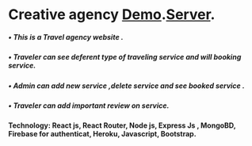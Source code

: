 # Creative agency [Demo](https://agency-8ce53.web.app).[Server](https://github.com/RezaulRaaz/assignment10).
##### •	This is a Travel agency website .
##### •	Traveler can see  deferent type of traveling service and will booking service.
##### •	Admin can add new service ,delete service and see booked service .
##### •	Traveler can add important review on service.
#### Technology: React js, React Router,  Node js, Express Js , MongoBD, Firebase for authenticat,  Heroku, Javascript, Bootstrap.
